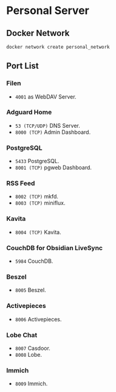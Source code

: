 # Personal Server

## Docker Network

```bash
docker network create personal_network
```

## Port List

### Filen

- `4001` as WebDAV Server.

### Adguard Home

- `53 (TCP/UDP)` DNS Server.
- `8000 (TCP)` Admin Dashboard.

### PostgreSQL

- `5433` PostgreSQL.
- `8001 (TCP)` pgweb Dashboard.

### RSS Feed

- `8002 (TCP)` mkfd.
- `8003 (TCP)` miniflux.

### Kavita

- `8004 (TCP)` Kavita.

### CouchDB for Obsidian LiveSync

- `5984` CouchDB.
  
### Beszel

- `8005` Beszel.

### Activepieces

- `8006` Activepieces.

### Lobe Chat

- `8007` Casdoor.
- `8008` Lobe.

### Immich

- `8009` Immich.
